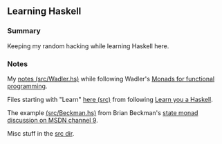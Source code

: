 ## Learning Haskell

### Summary

Keeping my random hacking while learning Haskell here.

### Notes

My [notes (src/Wadler.hs)](https://github.com/marsmining/learn-hs/blob/master/src/Wadler.hs) while following Wadler's [Monads for functional programming](http://homepages.inf.ed.ac.uk/wadler/papers/marktoberdorf/baastad.pdf).

Files starting with "Learn" [here (src)](https://github.com/marsmining/learn-hs/blob/master/src) from following [Learn you a Haskell](http://learnyouahaskell.com/).

The example [(src/Beckman.hs)](https://github.com/marsmining/learn-hs/blob/master/src/Beckman.hs) from Brian Beckman's [state monad discussion on MSDN channel 9](http://channel9.msdn.com/Shows/Going+Deep/Brian-Beckman-The-Zen-of-Expressing-State-The-State-Monad).

Misc stuff in the [src dir](https://github.com/marsmining/learn-hs/blob/master/src).